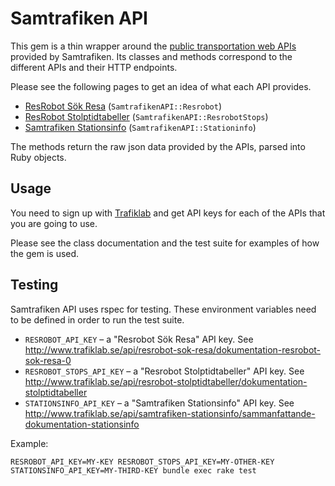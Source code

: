 # Samtrafiken API

This gem is a thin wrapper around the 
[public transportation web APIs](http://www.trafiklab.se/) provided by 
Samtrafiken. Its classes and methods correspond to the different APIs and their
HTTP endpoints.

Please see the following pages to get an idea of what each API provides.

  * [ResRobot Sök Resa](http://www.trafiklab.se/api/resrobot-sok-resa) 
    (`SamtrafikenAPI::Resrobot`)
  * [ResRobot Stolptidtabeller](http://www.trafiklab.se/api/resrobot-stolptidtabeller)
    (`SamtrafikenAPI::ResrobotStops`)
  * [Samtrafiken Stationsinfo](http://www.trafiklab.se/api/samtrafiken-stationsinfo)
    (`SamtrafikenAPI::Stationinfo`)

The methods return the raw json data provided by the APIs, parsed into Ruby 
objects.

## Usage

You need to sign up with [Trafiklab](http://www.trafiklab.se/) and get API keys
for each of the APIs that you are going to use.

Please see the class documentation and the test suite for examples of how the 
gem is used.

## Testing

Samtrafiken API uses rspec for testing. These environment variables need to be 
defined in order to run the test suite.

* `RESROBOT_API_KEY` – a "Resrobot Sök Resa" API key. See 
  http://www.trafiklab.se/api/resrobot-sok-resa/dokumentation-resrobot-sok-resa-0
* `RESROBOT_STOPS_API_KEY` – a "Resrobot Stolptidtabeller" API key. See 
  http://www.trafiklab.se/api/resrobot-stolptidtabeller/dokumentation-stolptidtabeller
* `STATIONSINFO_API_KEY` – a "Samtrafiken Stationsinfo" API key. See 
  http://www.trafiklab.se/api/samtrafiken-stationsinfo/sammanfattande-dokumentation-stationsinfo

Example:

    RESROBOT_API_KEY=MY-KEY RESROBOT_STOPS_API_KEY=MY-OTHER-KEY STATIONSINFO_API_KEY=MY-THIRD-KEY bundle exec rake test
